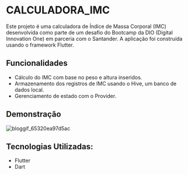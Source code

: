 # CALCULADORA_IMC
Este projeto é uma calculadora de Índice de Massa Corporal (IMC) desenvolvida como parte de um desafio do Bootcamp da DIO (Digital Innovation One) em parceria com o Santander. A aplicação foi construída usando o framework Flutter.


## Funcionalidades
- Cálculo do IMC com base no peso e altura inseridos.
- Armazenamento dos registros de IMC usando o Hive, um banco de dados local.
- Gerenciamento de estado com o Provider.

## Demonstração
![bloggif_65320ea97d5ac](https://github.com/gabrieelfelix/FlutterToDoApp/assets/102039571/87139a88-e129-423e-9e45-d9a11711bef3)


## Tecnologias Utilizadas:

- Flutter
- Dart

